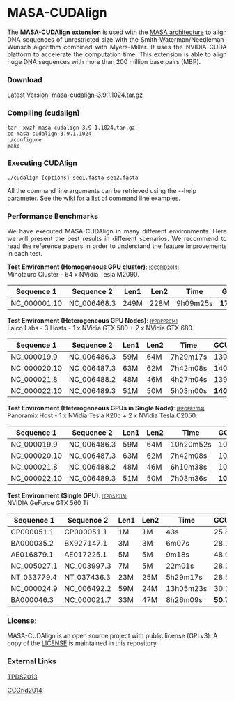 # MASA-CUDAlign

<p align="justify">
The <b>MASA-CUDAlign extension</b> is used with the <a href="https://github.com/edanssandes/MASA-Core">MASA architecture</a> to align DNA sequences of unrestricted size with the Smith-Waterman/Needleman-Wunsch algorithm combined with Myers-Miller. It uses the NVIDIA CUDA platform to accelerate the computation time. This extension is able to align huge DNA sequences with more than 200 million base pairs (MBP).
</p>

### Download

Latest Version: [masa-cudalign-3.9.1.1024.tar.gz](releases/masa-cudalign-3.9.1.1024.tar.gz?raw=true)

### Compiling (cudalign)

```
tar -xvzf masa-cudalign-3.9.1.1024.tar.gz
cd masa-cudalign-3.9.1.1024
./configure
make
```

### Executing CUDAlign

```
./cudalign [options] seq1.fasta seq2.fasta
```
All the command line arguments can be retrieved using the --help parameter. See the [wiki](https://github.com/edanssandes/MASA-Core/wiki/Command-line-examples) for a list of command line examples.

### Performance Benchmarks

<p align="justify">
We have executed MASA-CUDAlign in many different environments. Here we will present the best results in different scenarios. We recommend to read the reference papers in order to understand the feature improvements in each test.
</p>

**Test Environment (Homogeneous GPU cluster)**: <a href="http://dx.doi.org/10.1109/CCGrid.2014.18"><font size=1>[CCGRID2014]</font></a><br>
Minotauro Cluster - 64 x NVidia Tesla M2090. 

Sequence 1 | Sequence 2 | Len1 | Len2 | Time | GCUPS
--- | --- | --- | --- | --- | --- |
NC_000001.10 | NC_006468.3 | 249M | 228M | 9h09m25s | **1726.47**

**Test Environment (Heterogeneous GPU Nodes)**: <a href="http://dx.doi.org/10.1145/2555243.2555280"><font size=1>[PPOPP2014]</font></a><br>
Laico Labs - 3 Hosts - 1 x NVidia GTX 580 + 2 x NVidia GTX 680. 

Sequence 1 | Sequence 2 | Len1 | Len2 | Time | GCUPS
--- | --- | --- | --- | --- | --- |
NC_000019.9 | NC_006486.3 | 59M | 64M | 7h29m17s | 139.60
NC_000020.10 | NC_006487.3 | 63M | 62M | 7h42m08s | 140.31
NC_000021.8 | NC_006488.2 | 48M | 46M | 4h27m04s | 139.63
NC_000022.10 | NC_006489.3 | 51M | 50M | 5h03m00s | **140.36**


**Test Environment (Heterogeneous GPUs in Single Node)**: <a href="http://dx.doi.org/10.1145/2555243.2555280"><font size=1>[PPOPP2014]</font></a><br>
Panoramix Host - 1 x NVidia Tesla K20c + 2 x NVidia Tesla C2050. 

Sequence 1 | Sequence 2 | Len1 | Len2 | Time | GCUPS
--- | --- | --- | --- | --- | --- |
NC_000019.9 | NC_006486.3 | 59M | 64M | 10h20m52s | 101.02
NC_000020.10 | NC_006487.3 | 63M | 62M | 7h42m08s | 100.96
NC_000021.8 | NC_006488.2 | 48M | 46M | 6h10m38s | 100.62
NC_000022.10 | NC_006489.3 | 51M | 50M | 7h03m36s | **101.38**

**Test Environment (Single GPU)**: <a href="http://dx.doi.org/10.1109/TPDS.2012.194"><font size=1>[TPDS2013]</font></a><br>
NVIDIA GeForce GTX 560 Ti 

Sequence 1 | Sequence 2 | Len1 | Len2 | Time | GCUPS
--- | --- | --- | --- | --- | --- |
CP000051.1 | CP000051.1 | 1M | 1M | 43s | 25.82
BA000035.2 | BX927147.1 | 3M | 3M | 6m07s | 28.15
AE016879.1 | AE017225.1 | 5M | 5M | 9m18s | 48.98
NC_005027.1 | NC_003997.3 | 7M | 5M | 22m01s | 28.28
NT_033779.4 | NT_037436.3 | 23M | 25M | 5h29m17s | 28.59
NC_000024.9 | NC_006492.2 | 59M | 24M | 13h05m23s | 30.18
BA000046.3 | NC_000021.7 | 33M | 47M | 8h26m09s | **50.70**






### License:

MASA-CUDAlign is an open source project with public license (GPLv3). A copy of the [LICENSE](https://raw.githubusercontent.com/edanssandes/MASA-CUDAlign/master/LICENSE) is maintained in this repository. 


### External Links

[TPDS2013](http://www.computer.org/csdl/trans/td/2013/05/ttd2013051009-abs.html)

[CCGrid2014](http://ieeexplore.ieee.org/xpl/login.jsp?tp=&arnumber=6846451&url=http%3A%2F%2Fieeexplore.ieee.org%2Fxpls%2Fabs_all.jsp%3Farnumber%3D6846451)
